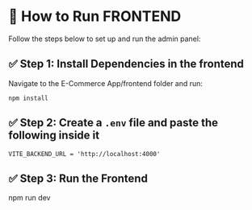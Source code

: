 # 🚀 How to Run FRONTEND
Follow the steps below to set up and run the admin panel:

## ✅ Step 1: Install Dependencies in the frontend  

 Navigate to the E-Commerce App/frontend folder and run:
 
```
npm install
```
## ✅ Step 2: Create a `.env` file and paste the following inside it
```
VITE_BACKEND_URL = 'http://localhost:4000' 
```

## ✅ Step 3: Run the Frontend
npm run dev
